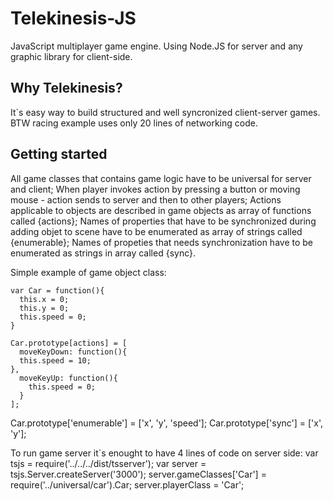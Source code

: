Telekinesis-JS
==============

JavaScript multiplayer game engine. Using Node.JS for server and any graphic library for client-side.

Why Telekinesis?
----------------
It`s easy way to build structured and well syncronized client-server games. 
BTW racing example uses only 20 lines of networking code.

Getting started
---------------
All game classes that contains game logic have to be universal for server and client;
When player invokes action by pressing a button or moving mouse - action sends to server and then to other players;
Actions applicable to objects are described in game objects as array of functions called {actions};
Names of properties that have to be synchronized during adding objet to scene have to be enumerated as array of strings called {enumerable};
Names of propeties that needs synchronization have to be enumerated as strings in array called {sync}.

Simple example of game object class:

    var Car = function(){
      this.x = 0;
      this.y = 0;
      this.speed = 0;
    }

    Car.prototype[actions] = [
      moveKeyDown: function(){
      this.speed = 10;
    },
      moveKeyUp: function(){
        this.speed = 0;
      }
    ];

Car.prototype['enumerable'] = ['x', 'y', 'speed'];
Car.prototype['sync'] = ['x', 'y'];

To run game server it`s enought to have 4 lines of code on server side:
    var tsjs = require('../../../dist/tsserver');
    var server = tsjs.Server.createServer('3000');
    server.gameClasses['Car'] = require('../universal/car').Car;
    server.playerClass = 'Car';
    
